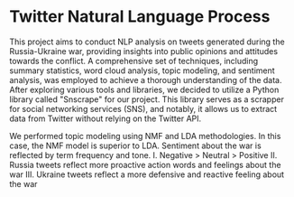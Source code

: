 # Twitter Natural Language Process

This project aims to conduct NLP analysis on tweets generated during the Russia-Ukraine war, providing insights into public opinions and attitudes towards the conflict. A comprehensive set of techniques, including summary statistics, word cloud analysis, topic modeling, and sentiment analysis, was employed to achieve a thorough understanding of the data.
After exploring various tools and libraries, we decided to utilize a Python library called "Snscrape" for our project. This library serves as a scrapper for social networking services (SNS), and notably, it allows us to extract data from Twitter without relying on the Twitter API.
 
We performed topic modeling using NMF and LDA methodologies. In this case, the NMF model is superior to LDA.
Sentiment about the war is reflected by term frequency and tone.
I. Negative > Neutral > Positive
II. Russia tweets reflect more proactive action words and feelings about the war
III. Ukraine tweets reflect a more defensive and reactive feeling about the war
